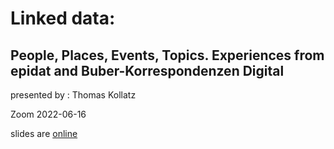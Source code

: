 # Linked data:
## People, Places, Events, Topics. Experiences from epidat and Buber-Korrespondenzen Digital
presented by : Thomas Kollatz

Zoom 2022-06-16

slides are [online](https://kollatzthomas.github.io/DJP)
